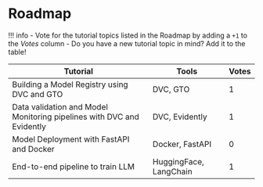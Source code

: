 # Roadmap

!!! info
    - Vote for the tutorial topics listed in the Roadmap by adding a `+1` to the *Votes* column
    - Do you have a new tutorial topic in mind? Add it to the table!

| Tutorial              | Tools                                  | Votes |
|-----------------------|----------------------------------------|-------|
| Building a Model Registry using DVC and GTO   | DVC, GTO     | 1     |
| Data validation and Model Monitoring pipelines with DVC and Evidently       | DVC, Evidently         | 1     |
| Model Deployment with FastAPI and Docker   | Docker, FastAPI     | 0     |
| End-to-end pipeline to train LLM   | HuggingFace, LangChain     | 1      |
